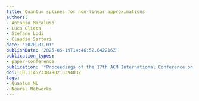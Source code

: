 ```yaml
---
title: Quantum splines for non-linear approximations
authors:
- Antonio Macaluso
- Luca Clissa
- Stefano Lodi
- Claudio Sartori
date: '2020-01-01'
publishDate: '2025-05-19T14:46:52.642216Z'
publication_types:
- paper-conference
publication: '*Proceedings of the 17th ACM International Conference on Computing Frontiers*'
doi: 10.1145/3387902.3394032
tags:
- Quantum ML
- Neural Networks
---
```


